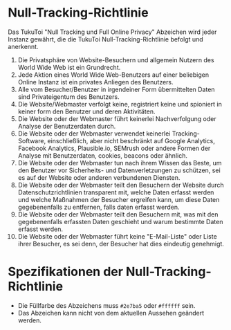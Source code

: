 # Null-Tracking-Richtlinie

Das TukuToi "Null Tracking und Full Online Privacy" Abzeichen wird jeder Instanz gewährt, die die TukuToi Null-Tracking-Richtlinie befolgt und anerkennt.

1. Die Privatsphäre von Website-Besuchern und allgemein Nutzern des World Wide Web ist ein Grundrecht.
2. Jede Aktion eines World Wide Web-Benutzers auf einer beliebigen Online Instanz ist ein privates Anliegen des Benutzers.
3. Alle vom Besucher/Benutzer in irgendeiner Form übermittelten Daten sind Privateigentum des Benutzers.
4. Die Website/Webmaster verfolgt keine, registriert keine und spioniert in keiner form den Benutzer und deren Aktivitäten.
5. Die Website oder der Webmaster führt keinerlei Nachverfolgung oder Analyse der Benutzerdaten durch.
6. Die Website oder der Webmaster verwendet keinerlei Tracking-Software, einschließlich, aber nicht beschränkt auf Google Analytics, Facebook Analytics, Plausible.io, SEMrush oder andere Formen der Analyse mit Benutzerdaten, cookies, beacons oder ähnlich.
7. Die Website oder der Webmaster tun nach ihrem Wissen das Beste, um den Benutzer vor Sicherheits- und Datenverletzungen zu schützen, sei es auf der Website oder anderen verbundenen Diensten.
8. Die Website oder der Webmaster teilt den Besuchern der Website durch Datenschutzrichtlinien transparent mit, welche Daten erfasst werden und welche Maßnahmen der Besucher ergreifen kann, um diese Daten gegebenenfalls zu entfernen, falls daten erfasst werden.
9. Die Website oder der Webmaster teilt den Besuchern mit, was mit den gegebenenfalls erfassten Daten geschieht und warum bestimmte Daten erfasst werden.
10. Die Website oder der Webmaster führt keine "E-Mail-Liste" oder Liste ihrer Besucher, es sei denn, der Besucher hat dies eindeutig genehmigt.

# Spezifikationen der Null-Tracking-Richtlinie

- Die Füllfarbe des Abzeichens muss `#2e7ba5` oder `#ffffff` sein.
- Das Abzeichen kann nicht von dem aktuellen Aussehen geändert werden.
